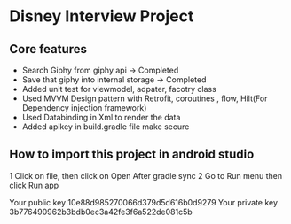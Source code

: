 # Disney Interview Project


## Core features
- Search Giphy from giphy api -> Completed
- Save that giphy into internal storage -> Completed
- Added unit test for viewmodel, adpater, facotry class
- Used MVVM Design pattern with Retrofit, coroutines , flow, Hilt(For Dependency injection framework)
- Used Databinding in Xml to render the data
- Added apikey in build.gradle file make secure

## How to import this project in android studio
1 Click on file, then click on Open After gradle sync
2 Go to Run menu then click Run app

Your public key
10e88d985270066d379d5d616b0d9279
Your private key
3b776490962b3bdb0ec3a42fe3f6a522de081c5b




